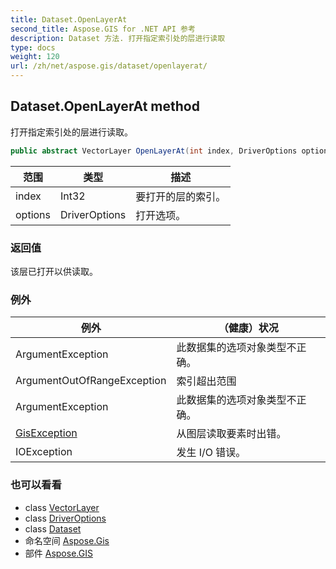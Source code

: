 ```yaml
---
title: Dataset.OpenLayerAt
second_title: Aspose.GIS for .NET API 参考
description: Dataset 方法. 打开指定索引处的层进行读取
type: docs
weight: 120
url: /zh/net/aspose.gis/dataset/openlayerat/
---
```

## Dataset.OpenLayerAt method

打开指定索引处的层进行读取。

```csharp
public abstract VectorLayer OpenLayerAt(int index, DriverOptions options = null)
```

| 范围 | 类型 | 描述 |
| --- | --- | --- |
| index | Int32 | 要打开的层的索引。 |
| options | DriverOptions | 打开选项。 |

### 返回值

该层已打开以供读取。

### 例外

| 例外 | （健康）状况 |
| --- | --- |
| ArgumentException | 此数据集的选项对象类型不正确。 |
| ArgumentOutOfRangeException | 索引超出范围 |
| ArgumentException | 此数据集的选项对象类型不正确。 |
| [GisException](../../gisexception/) | 从图层读取要素时出错。 |
| IOException | 发生 I/O 错误。 |

### 也可以看看

* class [VectorLayer](../../vectorlayer/)
* class [DriverOptions](../../driveroptions/)
* class [Dataset](../)
* 命名空间 [Aspose.Gis](../../dataset/)
* 部件 [Aspose.GIS](../../../)


